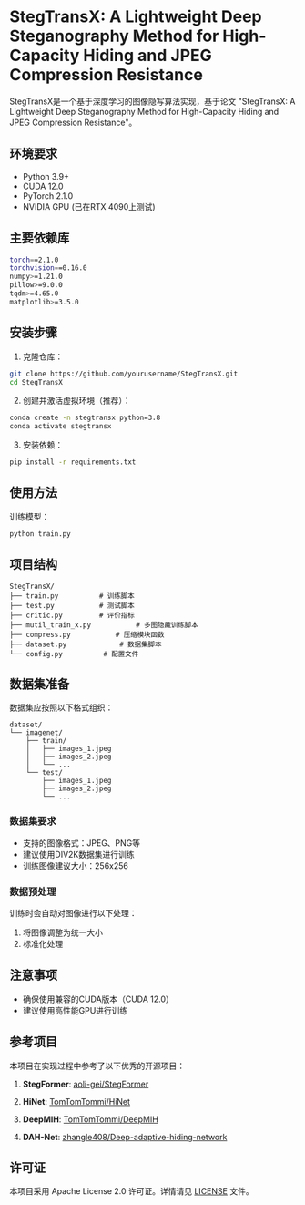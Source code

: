 # StegTransX: A Lightweight Deep Steganography Method for High-Capacity Hiding and JPEG Compression Resistance

StegTransX是一个基于深度学习的图像隐写算法实现，基于论文 "StegTransX: A Lightweight Deep Steganography Method for High-Capacity Hiding and JPEG Compression Resistance"。

## 环境要求

- Python 3.9+
- CUDA 12.0
- PyTorch 2.1.0
- NVIDIA GPU (已在RTX 4090上测试)

## 主要依赖库

```bash
torch==2.1.0
torchvision==0.16.0
numpy>=1.21.0
pillow>=9.0.0
tqdm>=4.65.0
matplotlib>=3.5.0
```

## 安装步骤

1. 克隆仓库：
```bash
git clone https://github.com/yourusername/StegTransX.git
cd StegTransX
```

2. 创建并激活虚拟环境（推荐）：
```bash
conda create -n stegtransx python=3.8
conda activate stegtransx
```

3. 安装依赖：
```bash
pip install -r requirements.txt
```

## 使用方法

训练模型：
```bash
python train.py
```

## 项目结构

```
StegTransX/
├── train.py          # 训练脚本
├── test.py           # 测试脚本
├── critic.py         # 评价指标
├── mutil_train_x.py           # 多图隐藏训练脚本
├── compress.py           # 压缩模块函数
├── dataset.py             # 数据集脚本
└── config.py          # 配置文件
```

## 数据集准备

数据集应按照以下格式组织：

```
dataset/
└── imagenet/
    ├── train/
    │   ├── images_1.jpeg
    │   ├── images_2.jpeg
    │   └── ...
    └── test/
        ├── images_1.jpeg
        ├── images_2.jpeg
        └── ...
```

### 数据集要求
- 支持的图像格式：JPEG、PNG等
- 建议使用DIV2K数据集进行训练
- 训练图像建议大小：256x256

### 数据预处理
训练时会自动对图像进行以下处理：
1. 将图像调整为统一大小
2. 标准化处理

## 注意事项

- 确保使用兼容的CUDA版本（CUDA 12.0）
- 建议使用高性能GPU进行训练

## 参考项目

本项目在实现过程中参考了以下优秀的开源项目：

1. **StegFormer**: [aoli-gei/StegFormer](https://github.com/aoli-gei/StegFormer)

2. **HiNet**: [TomTomTommi/HiNet](https://github.com/TomTomTommi/HiNet)

3. **DeepMIH**: [TomTomTommi/DeepMIH](https://github.com/TomTomTommi/DeepMIH)

4. **DAH-Net**: [zhangle408/Deep-adaptive-hiding-network](https://github.com/zhangle408/Deep-adaptive-hiding-network)

## 许可证

本项目采用 Apache License 2.0 许可证。详情请见 [LICENSE](LICENSE) 文件。 

